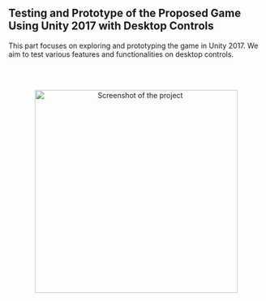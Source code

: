 <h2 align="left">Testing and Prototype of the Proposed Game Using Unity 2017 with Desktop Controls</h2>
<p>This part focuses on exploring and prototyping the game in Unity 2017. We aim to test various features and functionalities on desktop controls.</p>

<br></br>
<div align="center">
    <img src="https://github.com/user-attachments/assets/e950cfa9-f718-4524-930e-b0a51898b9a7" width="400" alt="Screenshot of the project">
</div>

